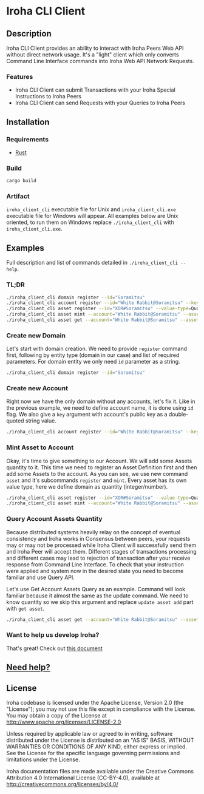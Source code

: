 # Iroha CLI Client

## Description

Iroha CLI Client provides an ability to interact with Iroha Peers Web API without direct network usage.
It's a "light" client which only converts Command Line Interface commands into Iroha Web API Network Requests.

### Features

* Iroha CLI Client can submit Transactions with your Iroha Special Instructions to Iroha Peers
* Iroha CLI Client can send Requests with your Queries to Iroha Peers

## Installation

### Requirements

* [Rust](https://www.rust-lang.org/learn/get-started)

### Build

```bash
cargo build
```

### Artifact

`iroha_client_cli` executable file for Unix and `iroha_client_cli.exe` executable file for Windows will appear.
All examples below are Unix oriented, to run them on Windows replace `./iroha_client_cli` with `iroha_client_cli.exe`.

## Examples

Full description and list of commands detailed in `./iroha_client_cli --help`.

### TL;DR

```bash
./iroha_client_cli domain register --id="Soramitsu"
./iroha_client_cli account register --id="White Rabbit@Soramitsu" --key=""
./iroha_client_cli asset register --id="XOR#Soramitsu" --value-type=Quantity
./iroha_client_cli asset mint --account="White Rabbit@Soramitsu" --asset="XOR#Soramitsu" --quantity=1010 
./iroha_client_cli asset get --account="White Rabbit@Soramitsu" --asset="XOR#Soramitsu" 
```

### Create new Domain

Let's start with domain creation. We need to provide `register` command first, 
following by entity type (domain in our case) and list of required parameters.
For domain entity we only need `id` parameter as a string.

```bash
./iroha_client_cli domain register --id="Soramitsu"
```

### Create new Account

Right now we have the only domain without any accounts, let's fix it.
Like in the previous example, we need to define account name, it is done using `id` flag.
We also give a `key` argument with account's public key as a double-quoted
string value.

```bash
./iroha_client_cli account register --id="White Rabbit@Soramitsu" --key=""
```

### Mint Asset to Account

Okay, it's time to give something to our Account. We will add some Assets quantity to it.
This time we need to register an Asset Definition first and then add some Assets to the account.
As you can see, we use new command `asset` and it's subcommands `register` and `mint`. 
Every asset has its own value type, here we define domain as quantity (integer/number).

```bash
./iroha_client_cli asset register --id="XOR#Soramitsu" --value-type=Quantity
./iroha_client_cli asset mint --account="White Rabbit@Soramitsu" --asset="XOR#Soramitsu" --quantity=1010 
```

### Query Account Assets Quantity

Because distributed systems heavily relay on the concept of eventual consistency and Iroha works in Consensus between peers, your requests may or may not be processed
while Iroha Client will successfully send them and Iroha Peer will accept them. Different stages of transactions processing and different cases may lead to
rejection of transaction after your receive response from Command Line Interface. To check that your instruction were applied and system now in the desired state
you need to become familiar and use Query API.

Let's use Get Account Assets Query as an example. Command will look familiar because it almost the same as the update command.
We need to know quantity so we skip this argument and replace `update asset add` part with `get asset`.

```bash
./iroha_client_cli asset get --account="White Rabbit@Soramitsu" --asset="XOR#Soramitsu" 
```

### Want to help us develop Iroha?

That's great! 
Check out [this document](https://github.com/hyperledger/iroha/blob/iroha2-dev/CONTRIBUTING.md)

## [Need help?](https://github.com/hyperledger/iroha/blob/iroha2-dev/CONTRIBUTING.md#contact)

## License

Iroha codebase is licensed under the Apache License,
Version 2.0 (the "License"); you may not use this file except
in compliance with the License. You may obtain a copy of the
License at http://www.apache.org/licenses/LICENSE-2.0

Unless required by applicable law or agreed to in writing, software
distributed under the License is distributed on an "AS IS" BASIS,
WITHOUT WARRANTIES OR CONDITIONS OF ANY KIND, either express or implied.
See the License for the specific language governing permissions and
limitations under the License.

Iroha documentation files are made available under the Creative Commons
Attribution 4.0 International License (CC-BY-4.0), available at
http://creativecommons.org/licenses/by/4.0/
